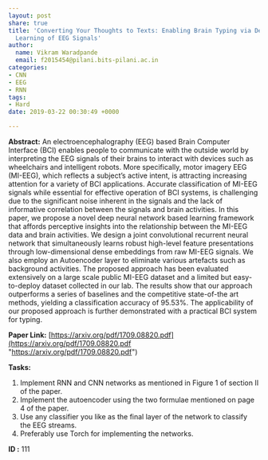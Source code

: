 ```yaml
---
layout: post
share: true
title: 'Converting Your Thoughts to Texts: Enabling Brain Typing via Deep Feature
  Learning of EEG Signals'
author:
  name: Vikram Waradpande
  email: f2015454@pilani.bits-pilani.ac.in
categories:
- CNN
- EEG
- RNN
tags:
- Hard
date: 2019-03-22 00:30:49 +0000

---
```

**Abstract:** An electroencephalography (EEG) based Brain Computer Interface (BCI) enables people to communicate with the outside world by interpreting the EEG signals of their brains to interact with devices such as wheelchairs and intelligent robots. More specifically, motor imagery EEG (MI-EEG), which reflects a subject’s active intent, is attracting increasing attention for a variety of BCI applications. Accurate classification of MI-EEG signals while essential for effective operation of BCI systems, is challenging due to the significant noise inherent in the signals and the lack of informative correlation between the signals and brain activities. In this paper, we propose a novel deep neural network based learning framework that affords perceptive insights into the relationship between the MI-EEG data and brain activities. We design a joint convolutional recurrent neural network that simultaneously learns robust high-level feature presentations through low-dimensional dense embeddings from raw MI-EEG signals. We also employ an Autoencoder layer to eliminate various artefacts such as background activities. The proposed approach has been evaluated extensively on a large scale public MI-EEG dataset and a limited but easy-to-deploy dataset collected in our lab. The results show that our approach outperforms a series of baselines and the competitive state-of-the art methods, yielding a classification accuracy of 95.53%. The applicability of our proposed approach is further demonstrated with a practical BCI system for typing.

**Paper Link:** [https://arxiv.org/pdf/1709.08820.pdf](https://arxiv.org/pdf/1709.08820.pdf "https://arxiv.org/pdf/1709.08820.pdf")

**Tasks:**

1. Implement RNN and CNN networks as mentioned in Figure 1 of section II of the paper.
2. Implement the autoencoder using the two formulae mentioned on page 4 of the paper.
3. Use any classifier you like as the final layer of the network to classify the EEG streams.
4. Preferably use Torch for implementing the networks.

**ID :** 111